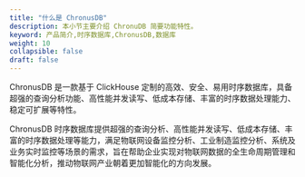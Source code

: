 ```yaml
---
title: "什么是 ChronusDB"
description: 本小节主要介绍 ChronuDB 简要功能特性。 
keyword: 产品简介,时序数据库,ChronusDB,数据库 
weight: 10
collapsible: false
draft: false
---
```




ChronusDB 是一款基于 ClickHouse 定制的高效、安全、易用时序数据库，具备超强的查询分析功能、高性能并发读写、低成本存储、丰富的时序数据处理能力、稳定可扩展等特性。

ChronusDB 时序数据库提供超强的查询分析、高性能并发读写、低成本存储、丰富的时序数据处理等能力，满足物联网设备监控分析、工业制造监控分析、系统及业务实时监控等场景的需求，旨在帮助企业实现对物联网数据的全生命周期管理和智能化分析，推动物联网产业朝着更加智能化的方向发展。
